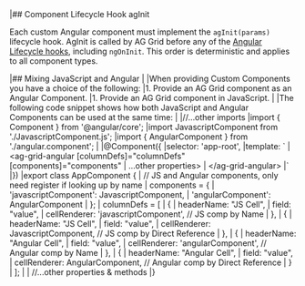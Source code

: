<framework-specific-section frameworks="angular">
|## Component Lifecycle Hook agInit
</framework-specific-section>

<framework-specific-section frameworks="angular">
<p>Each custom Angular component must implement the <code>agInit(params)</code> lifecycle hook. AgInit is called by AG Grid before any of the <a href="https://angular.io/guide/lifecycle-hooks#lifecycle-hooks">Angular Lifecycle hooks</a>, including <code>ngOnInit</code>. This order is deterministic and applies to all component types.</p>
</framework-specific-section>

<framework-specific-section frameworks="angular">
|## Mixing JavaScript and Angular
|
|When providing Custom Components you have a choice of the following:
|1. Provide an AG Grid component as an Angular Component.
|1. Provide an AG Grid component in JavaScript.
|
|The following code snippet shows how both JavaScript and Angular Components can be used at the same time:
|
</framework-specific-section>

<framework-specific-section frameworks="angular">
<snippet transform={false} language="ts">
|//...other imports
|import { Component } from '@angular/core';
|import JavascriptComponent from './JavascriptComponent.js';
|import { AngularComponent }  from './angular.component';
|
|@Component({
|selector: 'app-root',
|template: `
|   &lt;ag-grid-angular [columnDefs]="columnDefs" [components]="components"
|                    ...other properties>
|   &lt;/ag-grid-angular>
|`
|})
|export class AppComponent {
|   // JS and Angular components, only need register if looking up by name
|   components = {
|       'javascriptComponent': JavascriptComponent,
|       'angularComponent': AngularComponent
|   };
|   columnDefs = [
|       {
|           headerName: "JS Cell",
|           field: "value",
|           cellRenderer: 'javascriptComponent', // JS comp by Name
|       },
|       {
|           headerName: "JS Cell",
|           field: "value",
|           cellRenderer: JavascriptComponent, // JS comp by Direct Reference
|       },
|       {
|           headerName: "Angular Cell",
|           field: "value",
|           cellRenderer: 'angularComponent', // Angular comp by Name
|       },
|       {
|           headerName: "Angular Cell",
|           field: "value",
|           cellRenderer: AngularComponent, // Angular comp by Direct Reference
|       }
|   ];
|
|   //...other properties & methods
|}
</snippet>
</framework-specific-section>